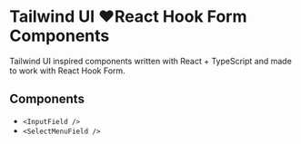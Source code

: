 # Tailwind UI ❤️React Hook Form Components

Tailwind UI inspired components written with React + TypeScript and made to work with React Hook Form.

## Components

* `<InputField />`
* `<SelectMenuField />`
